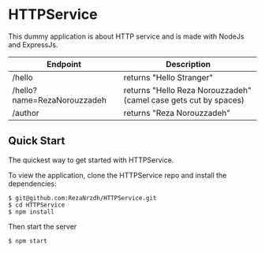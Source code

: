# HTTPService
This dummy application is about HTTP service and is made with NodeJs and ExpressJs.

|Endpoint | Description  |
|---------|--------------|
|/hello | returns "Hello Stranger" |
|/hello?name=RezaNorouzzadeh | returns "Hello Reza Norouzzadeh" (camel case gets cut by spaces)|
|/author | returns "Reza Norouzzadeh" |

## Quick Start
The quickest way to get started with HTTPService.

To view the application, clone the HTTPService repo and install the dependencies:
```console
$ git@github.com:RezaNrzdh/HTTPService.git
$ cd HTTPService
$ npm install
```

Then start the server
```console
$ npm start
```
